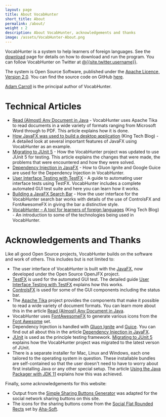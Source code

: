 ```yaml
---
layout: page
title: About VocabHunter
short_title: About
permalink: /about/
weight : 2
description: About VocabHunter, acknowledgements and thanks
image: /assets/VocabHunter-About.png
---
```


VocabHunter is a system to help learners of foreign languages.  See the [download] page for details on how to download and run the program.  You can follow VocabHunter on Twitter at [@{{site.twitter.username}}]({{site.twitter.link}}).

The system is Open Source Software, published under the [Apache Licence, Version 2.0].  You can find the source code on GitHub [here][GitHub].

[Adam Carroll] is the principal author of VocabHunter.

# Technical Articles

* [Read (Almost) Any Document in Java] - VocabHunter uses Apache Tika to read documents in a wide variety of formats ranging from Microsoft Word through to PDF.  This article explains how it is done.
* [How JavaFX was used to build a desktop application] (King Tech Blog) - A detailed look at several important features of JavaFX using VocabHunter as an example.
* [Migrating to JUnit 5] - How the VocabHunter project was updated to use JUnit 5 for testing.  This article explains the changes that were made, the problems that were encountered and how they were solved.
* [Dependency Injection in JavaFX] - How to Gluon Ignite and Google Guice are used for the  Dependency Injection in VocabHunter.
* [User Interface Testing with TestFX] - A guide to automating user interface tests using TestFX.  VocabHunter includes a complete automated GUI test suite and here you can learn how it works.
* [Building a JavaFX Search Bar] - How the user interface for the VocabHunter search bar works with details of the use of ControlsFX and FontAwesomeFX in giving the bar a distinctive style.
* [VocabHunter – A tool for learners of foreign languages] (King Tech Blog) - An introduction to some of the technologies being used in VocabHunter.

# Acknowledgements and Thanks

Like all good Open Source projects, VocabHunter builds on the software and work of others.  This includes but is not limited to:

* The user interface of VocabHunter is built with the [JavaFX], now developed under the Open Source OpenJFX project.
* [TestFX][TestFXProject] is used for the automated GUI test.  The detailed guide [User Interface Testing with TestFX] explains how this works.
* [ControlsFX] is used for some of the GUI components including the status bar.
* The [Apache Tika] project provides the components that make it possible to read a wide variety of document formats.  You can learn more about this in the article [Read (Almost) Any Document in Java].
* VocabHunter uses [FontAwesomeFX] to generate various icons from the [Font Awesome] set.
* Dependency Injection is handled with [Gluon Ignite] and [Guice].  You can find out all about this in the article [Dependency Injection in JavaFX].
* [JUnit] is used as the principle testing framework.  [Migrating to JUnit 5] explains how the VocabHunter project was migrated to the latest verson of JUnit.
* There is a separate installer for Mac, Linux and Windows, each one tailored to the operating system in question.  These installable bundles are self-contained so that the user doesn't need to have to worry about first installing Java or any other special setup.  The article [Using the Java Packager with JDK 11] explains how this was achieved.

Finally, some acknowledgements for this website:

* Output from the [Simple Sharing Buttons Generator] was adapted for the social network sharing buttons on this site.
* The icons for the sharing buttons come from the [Social Flat Rounded Rects] set by [Aha-Soft].

[Adam Carroll]:https://github.com/AdamCarroll/
[download]:/download
[Apache Licence, Version 2.0]:http://www.apache.org/licenses/LICENSE-2.0
[GitHub]:https://github.com/VocabHunter/VocabHunter

[Dependency Injection in JavaFX]:/2016/11/13/JavaFX-Dependency-Injection.html
[User Interface Testing with TestFX]:/2016/07/27/TestFX.html
[Building a JavaFX Search Bar]:/2017/01/15/Search-Bar.html
[Read (Almost) Any Document in Java]:/2017/04/30/Read-Any-Document-Format.html
[Migrating to JUnit 5]:/2017/10/17/migrating-to-junit-5.html

[VocabHunter – A tool for learners of foreign languages]:https://medium.com/techking/vocabhunter-a-tool-for-learners-of-foreign-languages-55c467a6250c
[How JavaFX was used to build a desktop application]:https://medium.com/techking/how-javafx-was-used-to-build-a-desktop-application-7d4c680d8dc
[Using the Java Packager with JDK 11]:https://medium.com/@adam_carroll/java-packager-with-jdk11-31b3d620f4a8

[JavaFX]:https://openjfx.io/
[Apache Tika]:https://tika.apache.org/
[TestFXProject]:https://github.com/TestFX/TestFX
[ControlsFX]:http://fxexperience.com/controlsfx/
[Font Awesome]:https://fortawesome.github.io/Font-Awesome/
[FontAwesomeFX]:https://bitbucket.org/Jerady/fontawesomefx
[Gluon Ignite]:http://gluonhq.com/labs/ignite/
[Guice]:https://github.com/google/guice
[JUnit]:http://junit.org/

[Simple Sharing Buttons Generator]:https://simplesharingbuttons.com/
[Social Flat Rounded Rects]:https://www.iconfinder.com/iconsets/social-flat-rounded-rects
[Aha-Soft]:http://www.aha-soft.com/